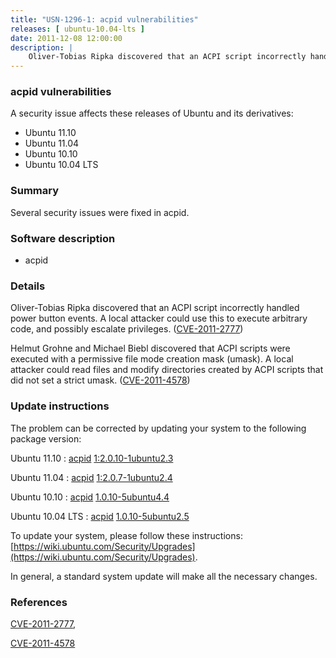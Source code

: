 ```yaml
---
title: "USN-1296-1: acpid vulnerabilities"
releases: [ ubuntu-10.04-lts ]
date: 2011-12-08 12:00:00
description: |
    Oliver-Tobias Ripka discovered that an ACPI script incorrectly handled power button events. A local attacker could use this to execute arbitrary code, and possibly escalate privileges. ([CVE-2011-2777](http://people.ubuntu.com/~ubuntu-security/cve/CVE-2011-2777))
--- 
```

 
### acpid vulnerabilities

A security issue affects these releases of Ubuntu and its derivatives:

* Ubuntu 11.10
* Ubuntu 11.04
* Ubuntu 10.10
* Ubuntu 10.04 LTS

### Summary

Several security issues were fixed in acpid. 

### Software description

* acpid 

### Details

Oliver-Tobias Ripka discovered that an ACPI script incorrectly handled power button events. A local attacker could use this to execute arbitrary code, and possibly escalate privileges. ([CVE-2011-2777](http://people.ubuntu.com/~ubuntu-security/cve/CVE-2011-2777))

Helmut Grohne and Michael Biebl discovered that ACPI scripts were executed with a permissive file mode creation mask (umask). A local attacker could read files and modify directories created by ACPI scripts that did not set a strict umask. ([CVE-2011-4578](http://people.ubuntu.com/~ubuntu-security/cve/CVE-2011-4578)) 

### Update instructions

The problem can be corrected by updating your system to the following package version:

Ubuntu 11.10
 : [acpid](https://launchpad.net/ubuntu/+source/acpid) <span> [1:2.0.10-1ubuntu2.3](https://launchpad.net/ubuntu/+source/acpid/1:2.0.10-1ubuntu2.3) </span> 

Ubuntu 11.04
 : [acpid](https://launchpad.net/ubuntu/+source/acpid) <span> [1:2.0.7-1ubuntu2.4](https://launchpad.net/ubuntu/+source/acpid/1:2.0.7-1ubuntu2.4) </span> 

Ubuntu 10.10
 : [acpid](https://launchpad.net/ubuntu/+source/acpid) <span> [1.0.10-5ubuntu4.4](https://launchpad.net/ubuntu/+source/acpid/1.0.10-5ubuntu4.4) </span> 

Ubuntu 10.04 LTS
 : [acpid](https://launchpad.net/ubuntu/+source/acpid) <span> [1.0.10-5ubuntu2.5](https://launchpad.net/ubuntu/+source/acpid/1.0.10-5ubuntu2.5) </span> 

To update your system, please follow these instructions: [https://wiki.ubuntu.com/Security/Upgrades](https://wiki.ubuntu.com/Security/Upgrades).

In general, a standard system update will make all the necessary changes. 

### References

 [CVE-2011-2777](http://people.ubuntu.com/~ubuntu-security/cve/CVE-2011-2777), 

 [CVE-2011-4578](http://people.ubuntu.com/~ubuntu-security/cve/CVE-2011-4578)
 
